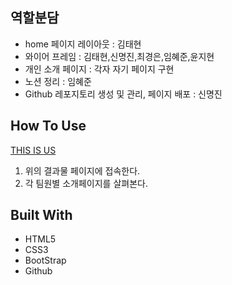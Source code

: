 ## 역할분담

- home 페이지 레이아웃 : 김태현
- 와이어 프레임 : 김태현,신명진,최경은,임혜준,윤지현
- 개인 소개 페이지 : 각자 자기 페이지 구현
- 노션 정리 : 임혜준
- Github 레포지토리 생성 및 관리, 페이지 배포 : 신명진

## How To Use

[THIS IS US](https://team-introduce.vercel.app/)

1. 위의 결과물 페이지에 접속한다.
2. 각 팀원별 소개페이지를 살펴본다.

## Built With

- HTML5
- CSS3
- BootStrap
- Github
